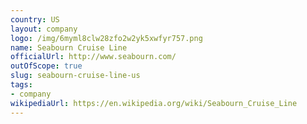 ```yaml
---
country: US
layout: company
logo: /img/6myml8clw28zfo2w2yk5xwfyr757.png
name: Seabourn Cruise Line
officialUrl: http://www.seabourn.com/
outOfScope: true
slug: seabourn-cruise-line-us
tags:
- company
wikipediaUrl: https://en.wikipedia.org/wiki/Seabourn_Cruise_Line
---
```

